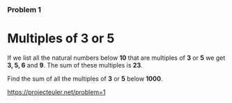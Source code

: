 ### Problem 1
# Multiples of 3 or 5

If we list all the natural numbers below **10** that are multiples of **3** or **5**
we get **3, 5, 6** and **9**.
The sum of these multiples is **23**.

Find the sum of all the multiples of **3** or **5** below **1000**.

https://projecteuler.net/problem=1
